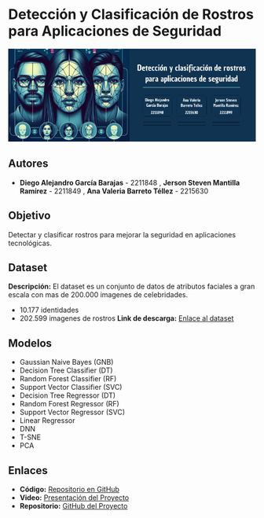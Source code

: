 # Detección y Clasificación de Rostros para Aplicaciones de Seguridad

![Banner](https://github.com/jerson1210/AI-proyecto/blob/main/Deteccion%20(1).png?raw=true) <!-- Reemplaza este enlace por el de tu imagen -->

## Autores
- **Diego Alejandro García Barajas** - 2211848 , **Jerson Steven Mantilla Ramírez** - 2211849  , **Ana Valeria Barreto Téllez** - 2215630 


## Objetivo
Detectar y clasificar rostros para mejorar la seguridad en aplicaciones tecnológicas.

## Dataset
**Descripción:** El dataset es un conjunto de datos de atributos faciales a gran escala con mas de 200.000 imagenes de celebridades.
- 10.177 identidades
- 202.599 imagenes de rostros 
**Link de descarga:** [Enlace al dataset](<TU_LINK_AQUI>)

## Modelos
- Gaussian Naive Bayes (GNB)
- Decision Tree Classifier (DT)
- Random Forest Classifier (RF)
- Support Vector Classifier (SVC)
- Decision Tree Regressor (DT)
- Random Forest Regressor (RF)
- Support Vector Regressor (SVC)
- Linear Regressor 
- DNN
- T-SNE  
- PCA

## Enlaces
- **Código:** [Repositorio en GitHub](<TU_LINK_AQUI>)  
- **Video:** [Presentación del Proyecto](<TU_LINK_AQUI>)  
- **Repositorio:** [GitHub del Proyecto](<TU_LINK_AQUI>)
